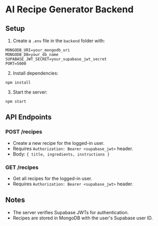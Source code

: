 # AI Recipe Generator Backend

## Setup

1. Create a `.env` file in the `backend` folder with:

```
MONGODB_URI=your_mongodb_uri
MONGODB_DB=your_db_name
SUPABASE_JWT_SECRET=your_supabase_jwt_secret
PORT=5000
```

2. Install dependencies:

```
npm install
```

3. Start the server:

```
npm start
```

## API Endpoints

### POST /recipes

- Create a new recipe for the logged-in user.
- Requires `Authorization: Bearer <supabase_jwt>` header.
- Body: `{ title, ingredients, instructions }`

### GET /recipes

- Get all recipes for the logged-in user.
- Requires `Authorization: Bearer <supabase_jwt>` header.

## Notes

- The server verifies Supabase JWTs for authentication.
- Recipes are stored in MongoDB with the user's Supabase user ID.
